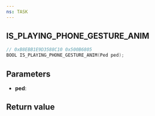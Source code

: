 ```yaml
---
ns: TASK
---
```

## IS_PLAYING_PHONE_GESTURE_ANIM

```c
// 0xB8EBB1E9D3588C10 0x500B6805
BOOL IS_PLAYING_PHONE_GESTURE_ANIM(Ped ped);
```


## Parameters
* **ped**: 

## Return value
